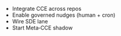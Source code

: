 - Integrate CCE across repos
- Enable governed nudges (human + cron)
- Wire SDE lane
- Start Meta‑CCE shadow

